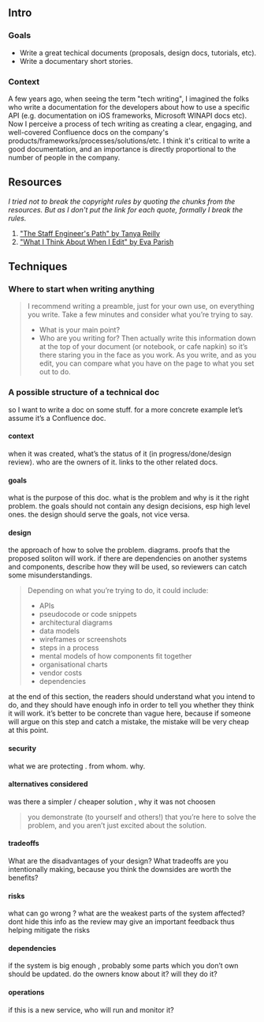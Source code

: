 ## Intro

### Goals
+ Write a great techical documents (proposals, design docs, tutorials, etc). <br>
+ Write a documentary short stories.

### Context
A few years ago, when seeing the term "tech writing", I imagined the folks who write a documentation for the developers about how to use a specific API (e.g. documentation on iOS frameworks, Microsoft WINAPI docs etc). 
Now I perceive a process of tech writing as creating a clear, engaging, and well-covered Confluence docs on the company's products/frameworks/processes/solutions/etc.
I think it's critical to write a good documentation, and an importance is directly proportional to the number of people in the company.        

## Resources
*I tried not to break the copyright rules by quoting the chunks from the resources. But as I don't put the link for each quote, formally I break the rules.*
1. ["The Staff Engineer's Path" by Tanya Reilly](https://www.oreilly.com/library/view/the-staff-engineers/9781098118723/)
2. ["What I Think About When I Edit" by Eva Parish](https://evaparish.com/blog/how-i-edit)

## Techniques
### Where to start when writing anything

> I recommend writing a preamble, just for your own use, on everything you write. Take a few minutes and consider what you’re trying to say. 
> + What is your main point? 
> + Who are you writing for? 
> Then actually write this information down at the top of your document (or notebook, or cafe napkin) so it’s there staring you in the face as you work. 
> As you write, and as you edit, you can compare what you have on the page to what you set out to do.

### A possible structure of a technical doc
so I want to write a doc on some stuff. for a more concrete example let’s assume it’s a Confluence doc. 

#### context
when it was created, what’s the status of it (in progress/done/design review). who are the owners of it. links to the other related docs. 

#### goals
what is the purpose of this doc. what is the problem and why is it the right problem. the goals should not contain any design decisions, esp high level ones. the design should serve the goals, not vice versa.

#### design
the approach of how to solve the problem. diagrams. proofs that the proposed soliton will work. if there are dependencies on another systems and components, describe how they will be used, so reviewers can catch some misunderstandings. 

> Depending on what you’re trying to do, it could include:
> * APIs
> * pseudocode or code snippets
> * architectural diagrams
> * data models
> * wireframes or screenshots
> * steps in a process
> * mental models of how components fit together
> * organisational charts
> * vendor costs
> * dependencies

at the end of this section, the readers should understand what you intend to do, and they should have enough info in order to tell you whether they think it will work. 
it’s better to be concrete than vague here, because if someone will argue on this step and catch a mistake, the mistake will be very cheap at this point. 

#### security

what we are protecting . from whom. why.

#### alternatives considered
was there a simpler / cheaper solution , why it was not choosen
> you demonstrate (to yourself and others!) that you’re here to solve the problem, and you aren’t just excited about the solution.

#### tradeoffs
What are the disadvantages of your design? What tradeoffs are you intentionally making, because you think the downsides are worth the benefits?

#### risks
what can go wrong ? what are  the weakest parts of the system affected? dont hide this info as the review may give an important feedback thus helping mitigate the risks 

#### dependencies
if the system is big enough , probably some parts which you don’t own should be updated. do the owners know about it? will they do it? 

#### operations
if this is a new service, who will run and monitor it?

